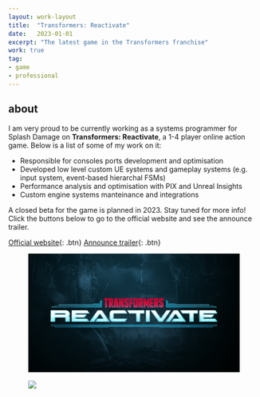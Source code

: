 ```yaml
---
layout: work-layout
title:  "Transformers: Reactivate"
date:   2023-01-01
excerpt: "The latest game in the Transformers franchise"
work: true
tag:
- game
- professional
---
```


## about
     
I am very proud to be currently working as a systems programmer for Splash Damage on **Transformers: Reactivate**, a 1-4 player online action game. Below is a list of some of my work on it:

* Responsible for consoles ports development and optimisation
* Developed low level custom UE systems and gameplay systems (e.g. input system, event-based hierarchal FSMs)
* Performance analysis and optimisation with PIX and Unreal Insights
* Custom engine systems manteinance and integrations

A closed beta for the game is planned in 2023. Stay tuned for more info! Click the buttons below to go to the official website and see the announce trailer.

[Official website](https://www.playtfr.com/){: .btn} [Announce trailer](https://www.youtube.com/watch?v=edBK2ZpYY_0){: .btn}

<figure>
	<img src="/assets/img/tfr1.png">
</figure>

<figure>
	<img src="/assets/img/tfr2.png">
</figure>